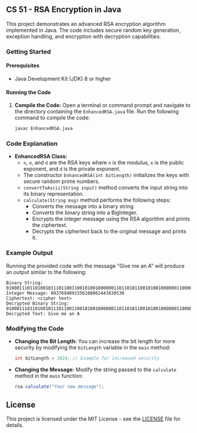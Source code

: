 ## CS 51 - RSA Encryption in Java

This project demonstrates an advanced RSA encryption algorithm implemented in Java. The code includes secure random key generation, exception handling, and encryption with decryption capabilities.

### Getting Started

#### Prerequisites

- Java Development Kit (JDK) 8 or higher

#### Running the Code

1. **Compile the Code:**
   Open a terminal or command prompt and navigate to the directory containing the `EnhancedRSA.java` file. Run the following command to compile the code:

   ```sh
   javac EnhancedRSA.java

### Code Explanation

- **EnhancedRSA Class:**
    - `n`, `e`, and `d` are the RSA keys where `n` is the modulus, `e` is the public exponent, and `d` is the private exponent.
    - The constructor `EnhancedRSA(int bitLength)` initializes the keys with secure random prime numbers.
    - `convertToAscii(String input)` method converts the input string into its binary representation.
    - `calculate(String msg)` method performs the following steps:
        - Converts the message into a binary string.
        - Converts the binary string into a BigInteger.
        - Encrypts the integer message using the RSA algorithm and prints the ciphertext.
        - Decrypts the ciphertext back to the original message and prints it.

### Example Output

Running the provided code with the message "Give me an A" will produce an output similar to the following:

```
Binary String: 010001110110100101110110011001010010000001101101011001010010000001100001011011100010000001000001
Integer Message: 8937694091556108062443830530
Ciphertext: <cipher text>
Decrypted Binary String: 010001110110100101110110011001010010000001101101011001010010000001100001011011100010000001000001
Decrypted Text: Give me an A
```

### Modifying the Code

- **Changing the Bit Length:**
  You can increase the bit length for more security by modifying the `bitLength` variable in the `main` method:

  ```java
  int bitLength = 1024; // Example for increased security
  ```

- **Changing the Message:**
  Modify the string passed to the `calculate` method in the `main` function:

  ```java
  rsa.calculate("Your new message");
  ```

## License

This project is licensed under the MIT License - see the [LICENSE](LICENSE) file for details.